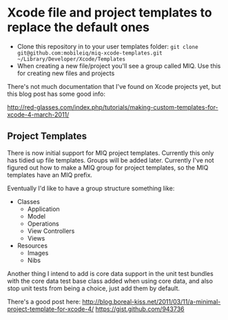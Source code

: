 # Xcode file and project templates to replace the default ones

- Clone this repository in to your user templates folder:
`git clone git@github.com:mobileiq/miq-xcode-templates.git ~/Library/Developer/Xcode/Templates`
- When creating a new file/project you'll see a group called MIQ.  Use this for creating new files and projects

There's not much documentation that I've found on Xcode projects yet, but this blog post has some good info:

http://red-glasses.com/index.php/tutorials/making-custom-templates-for-xcode-4-march-2011/

## Project Templates

There is now initial support for MIQ project templates.  Currently this only has tidied up file templates.  Groups will be added later.  Currently I've not figured out how to make a MIQ group for project templates, so the MIQ templates have an MIQ prefix.

Eventually I'd like to have a group structure something like:

- Classes
	- Application
	- Model
	- Operations
	- View Controllers
	- Views
- Resources
	- Images
	- Nibs
	
Another thing I intend to add is core data support in the unit test bundles with the core data test base class added when using core data, and also stop unit tests from being a choice, just add them by default.

There's a good post here: http://blog.boreal-kiss.net/2011/03/11/a-minimal-project-template-for-xcode-4/ 
https://gist.github.com/943736
